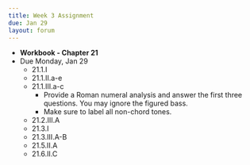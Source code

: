 ```yaml
---
title: Week 3 Assignment
due: Jan 29
layout: forum
---
```


- **Workbook - Chapter 21**
- Due Monday, Jan 29
    - 21.1.I
    - 21.1.II.a-e
    - 21.1.III.a-c
        - Provide a Roman numeral analysis and answer the first three questions. You may ignore the figured bass.
        - Make sure to label all non-chord tones.
    - 21.2.III.A
    - 21.3.I
    - 21.3.III.A-B
    - 21.5.II.A
    - 21.6.II.C